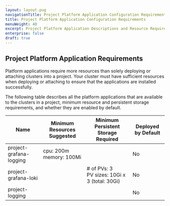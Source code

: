 ```yaml
---
layout: layout.pug
navigationTitle: Project Platform Application Configuration Requirements
title: Project Platform Application Configuration Requirements
menuWeight: 40
excerpt: Project Platform Application Descriptions and Resource Requirements
enterprise: false
draft: true
---
```


## Project Platform Application Requirements

Platform applications require more resources than solely deploying or attaching clusters into a project. Your cluster must have sufficient resources when deploying or attaching to ensure that the applications are installed successfully.

The following table describes all the platform applications that are available to the clusters in a project, minimum resource and persistent storage requirements, and whether they are enabled by default.

| Name | Minimum Resources Suggested | Minimum Persistent Storage Required | Deployed by Default |
| --- | --- | --- | --- |
| project-grafana-logging| cpu: 200m<br />memory: 100Mi |  | No |
| project-grafana-loki |  | # of PVs: 3<br />PV sizes: 10Gi x 3 (total: 30Gi) | No |
| project-logging |  |  | No |
